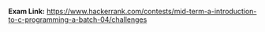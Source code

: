 **Exam Link:**
https://www.hackerrank.com/contests/mid-term-a-introduction-to-c-programming-a-batch-04/challenges